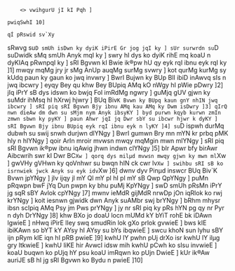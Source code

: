 		<> vwihgurU jI kI Pqh ]
 
	pwiqSwhI 10]
 
	qÍ pRswid sv`Xy
 
sRwvg su`D smUh isDwn ky dyiK iPirE Gr jog jqI ky ]
sUr surwrdn su`D suDwidk sMq smUh Anyk mqI ky ]
swry hI dys ko dyiK rihE mq koaU n dyKIAq pRwnpqI ky ]
sRI Bgvwn kI Bwie ik®pw hU qy eyk rqI ibnu eyk rqI ky ]1]
mwqy mqMg jry jr sMg AnUp auqMg surMg svwry ]
kot qurMg kurMg sy kUdq paun ky gaun ko jwq invwry ]
BwrI Bujwn ky BUp BlI ibiD inAwvq sIs n jwq ibcwry ]
eyqy Bey qu khw Bey BUpiq AMq kO nWgy hI pWie pDwry ]2]
jIq iPrY sB dys idswn ko bwjq Fol imRdMg ngwry ]
guMjq gUV gjwn ky suMdr ihMsq hI hXrwj hjwry ]
BUq Biv`K Bvwn ky BUpq kaun gnY nhIN jwq ibcwry ]
sRI piq sRI Bgvwn Bjy ibnu AMq kau AMq ky Dwm isDwry ]3]
qIrQ nwn dieAw dm dwn su sMjm nym Anyk ibsyKY ]
byd purwn kqyb kurwn zmIn zmwn sbwn ky pyKY ]
paun Ahwr jqI jq Dwr sbY su ibcwr hjwr k dyKY ]
sRI Bgvwn Bjy ibnu BUpiq eyk rqI ibnu eyk n lyKY ]4]
su`D ispwh durMq dubwh su swij snwh durjwn dlYNgy ]
BwrI gumwn Bry mn mYN kr prbq pMK hly n hlYNgy ]
qoir ArIn mroir mvwsn mwqy mqMgin mwn mlYNgy ]
sRI piq sRI Bgvwn ik®pw ibnu iqAwig jhwn indwn clYNgy ]5]
bIr Apwr bfy birAwr Aibcwrih swr kI Dwr BC`Xw ]
qorq dys milµd mvwsn mwqy gjwn ky mwn ml`Xw ]
gwVHy gVHwn ky qoVnhwr su bwqn hIN ck cwr lv`Xw ]
swihbu sRI sB ko isrnwiek jwck Anyk su eyk idv`Xw ]6]
dwnv dyv Pinµd inswcr BUq Biv`K Bvwn jpYNgy ]
jIv ijqy jl mY Ql mY pl hI pl mY sB Qwp QpYNgy ]
puMn pRqwpn bwF jYq Dun pwpn ky bhu puMj KpYNgy ]
swD smUh pRsMn iPrY jg sqR sBY Avlok cpYNgy ]7]
mwnv ieMdR gijMdR nrwDp jOn iqRlok ko rwj krYNgy ]
koit iesnwn gjwidk dwn Anyk suAMbr swj brYNgy ]
bRhm mhysr ibsn scIpiq AMq Psy jm Pws prYNgy ]
jy nr sRI piq ky pRs hYN pg qy nr Pyr n dyh DrYNgy ]8]
khw BXo jo doaU locn mUMd kY bYiT rohE bk iDAwn lgwieE ]
nHwq iPirE lIey swq smudRin lok gXo prlok gvwieE ]
bws kIE ibiKAwn so bYT kY AYsy hI AYsy su bYs ibqwieE ]
swcu khoN sun lyhu sBY ijn pRym kIE iqn hI pRB pwieE ]9]
kwhU lY pwhn pUj drXo isr kwhU lY ilµg gry ltkwieE ]
kwhU liKE hir AvwcI idsw mih kwhU pCwh ko sIsu invwieE ]
koaU buqwn ko pUjq hY psu koaU imRqwn ko pUjn DwieE ]
kUr ik®Aw auriJE sB hI jg sRI Bgvwn ko Bydu n pwieE ]10]


